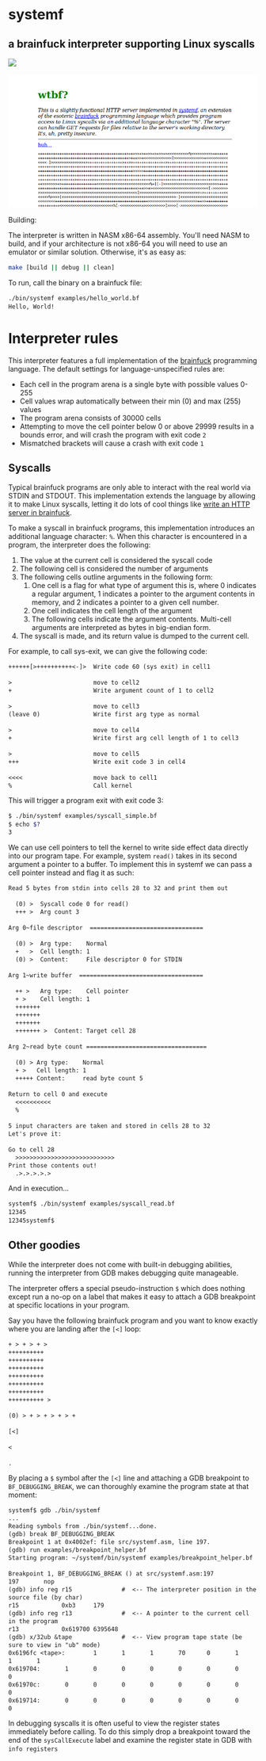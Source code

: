 # systemf

## a brainfuck interpreter supporting Linux syscalls

<a href='https://www.recurse.com' title='Made with love at the Recurse Center'><img src='https://cloud.githubusercontent.com/assets/2883345/11325206/336ea5f4-9150-11e5-9e90-d86ad31993d8.png' height='20px'/></a>

![served webpage screenshot](examples/http/screenshots/index_preview.png?raw=true "index.html")

Building:

The interpreter is written in NASM x86-64 assembly. You'll need NASM to build, and if your architecture is not x86-64 you will need to use an emulator or similar solution. Otherwise, it's as easy as:

```sh
make [build || debug || clean]
```

To run, call the binary on a brainfuck file:
```sh
./bin/systemf examples/hello_world.bf
Hello, World!
```

# Interpreter rules

This interpreter features a full implementation of the [brainfuck](https://esolangs.org/wiki/brainfuck) programming language. The default settings for language-unspecified rules are:

* Each cell in the program arena is a single byte with possible values 0-255
* Cell values wrap automatically between their min (0) and max (255) values
* The program arena consists of 30000 cells
* Attempting to move the cell pointer below 0 or above 29999 results in a bounds error,
  and will crash the program with exit code `2`
* Mismatched brackets will cause a crash with exit code `1`

## Syscalls

Typical brainfuck programs are only able to interact with the real world via
STDIN and STDOUT. This implementation extends the language by allowing it to
make Linux syscalls, letting it do lots of cool things like
[write an HTTP server in brainfuck](examples/http).

To make a syscall in brainfuck programs, this implementation introduces an
additional language character: `%`. When this character is encountered in
a program, the interpreter does the following:

1. The value at the current cell is considered the syscall code
3. The following cell is considered the number of arguments
4. The following cells outline arguments in the following form:
   1. One cell is a flag for what type of argument this is,
      where 0 indicates a regular argument,
      1 indicates a pointer to the argument contents in memory,
      and 2 indicates a pointer to a given cell number.
   2. One cell indicates the cell length of the argument
   3. The following cells indicate the argument contents.
      Multi-cell arguments are interpreted as bytes
      in big-endian form.
5. The syscall is made, and its return value is dumped to the current cell.

For example, to call sys-exit, we can give the following code:

```bf
++++++[>++++++++++<-]>  Write code 60 (sys exit) in cell1

>                       move to cell2
+                       Write argument count of 1 to cell2

>                       move to cell3
(leave 0)               Write first arg type as normal

>                       move to cell4
+                       Write first arg cell length of 1 to cell3

>                       move to cell5
+++                     Write exit code 3 in cell4

<<<<                    move back to cell1
%                       Call kernel
```

This will trigger a program exit with exit code 3:

```sh
$ ./bin/systemf examples/syscall_simple.bf
$ echo $?
3
```

We can use cell pointers to tell the kernel to write side effect data
directly into our program tape. For example, system `read()` takes in
its second argument a pointer to a buffer. To implement this in systemf
we can pass a cell pointer instead and flag it as such:

```bf
Read 5 bytes from stdin into cells 28 to 32 and print them out

  (0) >  Syscall code 0 for read()
  +++ >  Arg count 3

Arg 0~file descriptor  ================================

  (0) >  Arg type:    Normal
  +   >  Cell length: 1
  (0) >  Content:     File descriptor 0 for STDIN

Arg 1~write buffer  ===================================

  ++ >   Arg type:    Cell pointer
  + >    Cell length: 1
  +++++++
  +++++++
  +++++++
  +++++++ >  Content: Target cell 28

Arg 2~read byte count ==================================

  (0) > Arg type:    Normal
  + >   Cell length: 1
  +++++ Content:     read byte count 5

Return to cell 0 and execute
  <<<<<<<<<<
  %

5 input characters are taken and stored in cells 28 to 32
Let's prove it:

Go to cell 28
  >>>>>>>>>>>>>>>>>>>>>>>>>>>>
Print those contents out!
  .>.>.>.>.>
```

And in execution...

```sh
systemf$ ./bin/systemf examples/syscall_read.bf
12345
12345systemf$
```

## Other goodies

While the interpreter does not come with built-in debugging abilities,
running the interpreter from GDB makes debugging quite manageable.

The interpreter offers a special pseudo-instruction `$` which does nothing
except run a no-op on a label that makes it easy to attach a GDB breakpoint
at specific locations in your program.

Say you have the following brainfuck program and you want to know
exactly where you are landing after the `[<]` loop:

```bf
+ > + > + >
++++++++++
++++++++++
++++++++++
++++++++++
++++++++++
++++++++++
++++++++++ >

(0) > + > + > + > +

[<]

<

.
```

By placing a `$` symbol after the `[<]` line and attaching a GDB breakpoint
to `BF_DEBUGGING_BREAK`, we can thoroughly examine the program state at
that moment:

```
systemf$ gdb ./bin/systemf
...
Reading symbols from ./bin/systemf...done.
(gdb) break BF_DEBUGGING_BREAK
Breakpoint 1 at 0x4002ef: file src/systemf.asm, line 197.
(gdb) run examples/breakpoint_helper.bf
Starting program: ~/systemf/bin/systemf examples/breakpoint_helper.bf

Breakpoint 1, BF_DEBUGGING_BREAK () at src/systemf.asm:197
197       nop
(gdb) info reg r15              #  <-- The interpreter position in the source file (by char)
r15            0xb3     179
(gdb) info reg r13              #  <-- A pointer to the current cell in the program
r13            0x619700 6395648
(gdb) x/32ub &tape              #  <-- View program tape state (be sure to view in "ub" mode)
0x6196fc <tape>:        1       1       1       70      0       1       1       1
0x619704:       1       0       0       0       0       0       0       0
0x61970c:       0       0       0       0       0       0       0       0
0x619714:       0       0       0       0       0       0       0       0
```

In debugging syscalls it is often useful to view the register states immediately before
calling. To do this simply drop a breakpoint toward the end of the `sysCallExecute` label
and examine the register state in GDB with `info registers`

